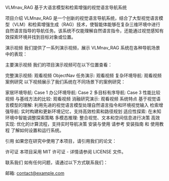 VLMnav_RAG
基于大语言模型和检索增强的视觉语言导航系统

项目介绍
VLMnav_RAG 是一个创新的视觉语言导航系统，结合了大型视觉语言模型（VLM）和检索增强生成（RAG）技术，使智能体能够在复杂三维环境中进行自然语言指导的导航任务。该系统不仅能理解自然语言指令，还能通过视觉感知有效探索环境并找到目标对象或位置。

演示视频
我们提供了一系列演示视频，展示 VLMnav_RAG 系统在各种导航场景中的表现：

主要演示视频
我们的项目演示视频可在以下位置查看：

完整演示视频: 观看视频
ObjectNav 任务演示: 观看视频
复杂环境导航: 观看视频
案例研究
以下视频展示了我们系统在不同场景下的案例研究：

家居环境导航: Case 1
办公环境导航: Case 2
多目标有序导航: Case 3
性能比较视频
与基线方法的比较: 观看视频
消融研究演示: 观看视频
系统特点
基于视觉语言模型的理解: 利用先进的视觉语言模型处理自然语言指令和环境视觉输入
检索增强导航: 实时构建和更新环境记忆，支持高效检索和路径规划
适应性探索: 在未知环境中智能调整探索策略
多模态推理: 整合视觉、文本和空间信息进行决策
高效实现: 优化的计算流程，支持实时导航决策
安装与使用
请参考 安装指南 和 使用教程 了解如何设置和运行系统。

引用
如果您在研究中使用了本项目，请引用我们的论文：

许可证
本项目采用 MIT 许可证 - 详情请参阅 LICENSE 文件。

联系我们
如有任何问题，请通过以下方式联系我们：

邮箱: contact@example.com
